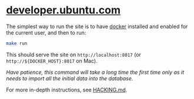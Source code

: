 # [developer.ubuntu.com](http://developer.ubuntu.com)

The simplest way to run the site is to have [docker](https://www.docker.com/) installed and enabled for the current user, and then to run:

``` bash
make run
```

This should serve the site on `http://localhost:8017` (or `http://${DOCKER_HOST}:8017` on Mac).

*Have patience, this command will take a long time the first time only as it needs to import all the initial data into the database.*

For more in-depth instructions, see [HACKING.md](HACKING.md).
